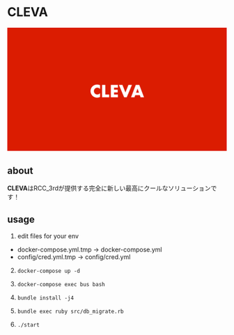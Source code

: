 # CLEVA

![CLEVA_logo](https://raw.githubusercontent.com/rcc-3rd/server/images/cleva_logo.png "ロゴ")

## about
**CLEVA**はRCC_3rdが提供する完全に新しい最高にクールなソリューションです！


## usage
1. edit files for your env
  * docker-compose.yml.tmp -> docker-compose.yml
  * config/cred.yml.tmp -> config/cred.yml

2. `docker-compose up -d`
3. `docker-compose exec bus bash`

4. `bundle install -j4`
5. `bundle exec ruby src/db_migrate.rb`

6. `./start`
